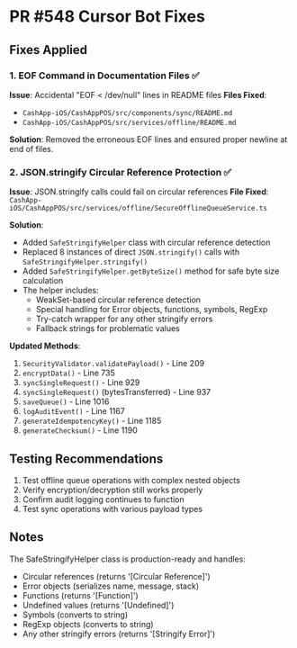 # PR #548 Cursor Bot Fixes

## Fixes Applied

### 1. EOF Command in Documentation Files ✅
**Issue**: Accidental "EOF < /dev/null" lines in README files
**Files Fixed**:
- `CashApp-iOS/CashAppPOS/src/components/sync/README.md`
- `CashApp-iOS/CashAppPOS/src/services/offline/README.md`

**Solution**: Removed the erroneous EOF lines and ensured proper newline at end of files.

### 2. JSON.stringify Circular Reference Protection ✅
**Issue**: JSON.stringify calls could fail on circular references
**File Fixed**: `CashApp-iOS/CashAppPOS/src/services/offline/SecureOfflineQueueService.ts`

**Solution**: 
- Added `SafeStringifyHelper` class with circular reference detection
- Replaced 8 instances of direct `JSON.stringify()` calls with `SafeStringifyHelper.stringify()`
- Added `SafeStringifyHelper.getByteSize()` method for safe byte size calculation
- The helper includes:
  - WeakSet-based circular reference detection
  - Special handling for Error objects, functions, symbols, RegExp
  - Try-catch wrapper for any other stringify errors
  - Fallback strings for problematic values

**Updated Methods**:
1. `SecurityValidator.validatePayload()` - Line 209
2. `encryptData()` - Line 735
3. `syncSingleRequest()` - Line 929
4. `syncSingleRequest()` (bytesTransferred) - Line 937
5. `saveQueue()` - Line 1016
6. `logAuditEvent()` - Line 1167
7. `generateIdempotencyKey()` - Line 1185
8. `generateChecksum()` - Line 1190

## Testing Recommendations

1. Test offline queue operations with complex nested objects
2. Verify encryption/decryption still works properly
3. Confirm audit logging continues to function
4. Test sync operations with various payload types

## Notes

The SafeStringifyHelper class is production-ready and handles:
- Circular references (returns '[Circular Reference]')
- Error objects (serializes name, message, stack)
- Functions (returns '[Function]')
- Undefined values (returns '[Undefined]')
- Symbols (converts to string)
- RegExp objects (converts to string)
- Any other stringify errors (returns '[Stringify Error]')

